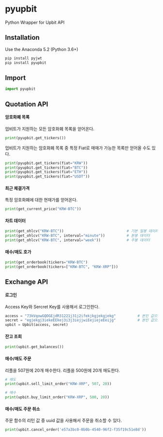 # pyupbit
Python Wrapper for Upbit API

## Installation
Use the Anaconda 5.2 (Python 3.6+)
```sh
pip install pyjwt
pip install pyupbit
```

## Import
```python
import pyupbit
```

## Quotation API
####  암호화폐 목록
업비트가 지원하는 모든 암호화폐 목록을 얻어온다.
```python
print(pyupbit.get_tickers())
```

업비트가 지원하는 암호화폐 목록 중 특정 Fiat로 매매가 가능한 목록만 얻어올 수도 있다. 
```python
print(pyupbit.get_tickers(fiat="KRW"))
print(pyupbit.get_tickers(fiat="BTC"))
print(pyupbit.get_tickers(fiat="ETH"))
print(pyupbit.get_tickers(fiat="USDT"))
```


#### 최근 체결가격
특정 암호화폐에 대한 현재가를 얻어온다. 
```python
print(get_current_price("KRW-BTC"))
```

#### 차트 데이터
```python
print(get_ohlcv("KRW-BTC"))                             # 기본 일봉 데이터
print(get_ohlcv("KRW-BTC", interval="minute"))          # 분봉 데이터
print(get_ohlcv("KRW-BTC", interval="week"))            # 주봉 데이터 
```

#### 매수/매도 호가
```python
print(get_orderbook(tickers="KRW-BTC")
print(get_orderbook(tickers=["KRW-BTC", "KRW-XRP"]))
```  


## Exchange API
#### 로그인
Access Key와 Sercret Key를 사용해서 로그인한다. 
```python
access = "73kVqowGQOGEjdR31221j31j2ifekjkgjekgjekg"          # 본인 값으로 변경
secret = "egjekgj3iekeEEkej3i3j3iejjwiEejiejeEeijg"          # 본인 값으로 변경
upbit = Upbit(access, secret)
```

#### 잔고 조회
```python
print(upbit.get_balances())
```

#### 매수/매도 주문
리플을 507원에 20개 매수한다. 
리플을 500원에 20개 매도한다. 
```python
# 매도
print(upbit.sell_limit_order("KRW-XRP", 507, 20))

# 매수
print(upbit.buy_limit_order("KRW-XRP", 500, 20))
```

#### 매수/매도 주문 취소
주문 함수의 리턴 값 중 uuid 값을 사용해서 주문을 취소할 수 있다. 
```python
print(upbit.cancel_order('e57a3bc0-0b0b-4540-96f2-f35f19c51e8d'))
```

